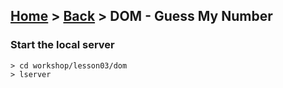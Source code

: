 ## [Home](../../../README.md) > [Back](lesson.md) > DOM - Guess My Number

### Start the local server

```
> cd workshop/lesson03/dom
> lserver
```
